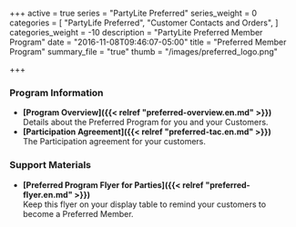 +++
active = true
series = "PartyLite Preferred"
series_weight = 0
categories = [
  "PartyLife Preferred",
  "Customer Contacts and Orders",
]
categories_weight = -10
description = "PartyLite Preferred Member Program"
date = "2016-11-08T09:46:07-05:00"
title = "Preferred Member Program"
summary_file = "true"
thumb = "/images/preferred_logo.png"

+++

### Program Information

+ **[Program Overview]({{< relref "preferred-overview.en.md" >}})**  
Details about the Preferred Program for you and your Customers.
+ **[Participation Agreement]({{< relref "preferred-tac.en.md" >}})**  
The Participation agreement for your customers.

### Support Materials

+ **[Preferred Program Flyer for Parties]({{< relref "preferred-flyer.en.md" >}})**  
Keep this flyer on your display table to remind your customers to become a Preferred Member.
